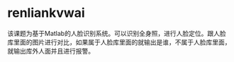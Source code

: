 # renliankvwai
该课题为基于Matlab的人脸识别系统。可以识别全身照，进行人脸定位。跟人脸库里面的图片进行对比，如果属于人脸库里面的就输出是谁，不属于人脸库里面，就输出库外人面并且进行报警。
